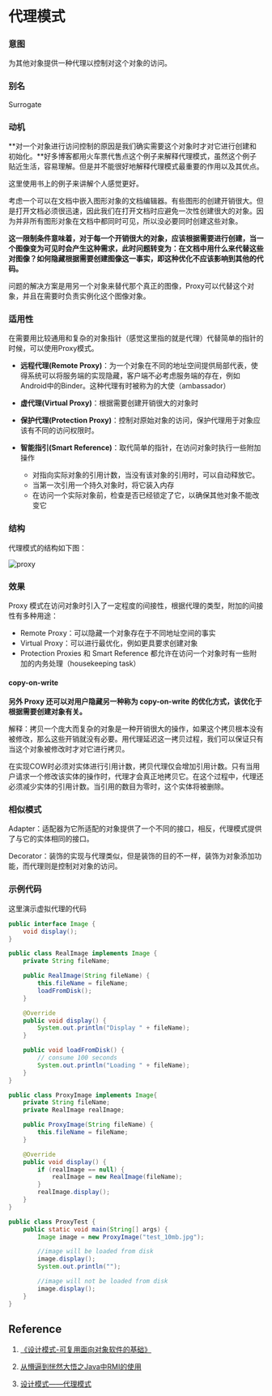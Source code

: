 # 代理模式

### 意图

 为其他对象提供一种代理以控制对这个对象的访问。

### 别名

Surrogate

### 动机

**对一个对象进行访问控制的原因是我们确实需要这个对象时才对它进行创建和初始化。**好多博客都用火车票代售点这个例子来解释代理模式，虽然这个例子贴近生活，容易理解。但是并不能很好地解释代理模式最重要的作用以及其优点。

这里使用书上的例子来讲解个人感觉更好。

考虑一个可以在文档中嵌入图形对象的文档编辑器。有些图形的创建开销很大。但是打开文档必须很迅速，因此我们在打开文档时应避免一次性创建很大的对象。因为并非所有图形对象在文档中都同时可见，所以没必要同时创建这些对象。

**这一限制条件意味着，对于每一个开销很大的对象，应该根据需要进行创建，当一个图像变为可见时会产生这种需求，此时问题转变为：在文档中用什么来代替这些对图像？如何隐藏根据需要创建图像这一事实，即这种优化不应该影响到其他的代码。**

问题的解决方案是用另一个对象来替代那个真正的图像，Proxy可以代替这个对象，并且在需要时负责实例化这个图像对象。

### 适用性

在需要用比较通用和复杂的对象指针（感觉这里指的就是代理）代替简单的指针的时候，可以使用Proxy模式。

- **远程代理(Remote Proxy)**：为一个对象在不同的地址空间提供局部代表，使得系统可以将服务端的实现隐藏，客户端不必考虑服务端的存在，例如Android中的Binder。这种代理有时被称为的大使（ambassador）

- **虚代理(Virtual Proxy)**：根据需要创建开销很大的对象时
- **保护代理(Protection Proxy)**：控制对原始对象的访问，保护代理用于对象应该有不同的访问权限时。
- **智能指引(Smart Reference)**：取代简单的指针，在访问对象时执行一些附加操作
  - 对指向实际对象的引用计数，当没有该对象的引用时，可以自动释放它。
  - 当第一次引用一个持久对象时，将它装入内存
  - 在访问一个实际对象前，检查是否已经锁定了它，以确保其他对象不能改变它

### 结构

代理模式的结构如下图：

![proxy](https://blog-1300663127.cos.ap-shanghai.myqcloud.com/BackEnd_Notes/design%20pattern/proxy.png)

### 效果

Proxy 模式在访问对象时引入了一定程度的间接性，根据代理的类型，附加的间接性有多种用途：

- Remote Proxy：可以隐藏一个对象存在于不同地址空间的事实
- Virtual Proxy：可以进行最优化，例如更具要求创建对象
- Protection Proxies 和 Smart Reference 都允许在访问一个对象时有一些附加的内务处理（housekeeping task）

#### copy-on-write

**另外 Proxy 还可以对用户隐藏另一种称为 copy-on-write 的优化方式，该优化于根据需要创建对象有关。**

解释：拷贝一个庞大而复杂的对象是一种开销很大的操作，如果这个拷贝根本没有被修改，那么这些开销就没有必要。用代理延迟这一拷贝过程，我们可以保证只有当这个对象被修改时才对它进行拷贝。

在实现COW时必须对实体进行引用计数，拷贝代理仅会增加引用计数。只有当用户请求一个修改该实体的操作时，代理才会真正地拷贝它。在这个过程中，代理还必须减少实体的引用计数。当引用的数目为零时，这个实体将被删除。

### 相似模式

Adapter：适配器为它所适配的对象提供了一个不同的接口，相反，代理模式提供了与它的实体相同的接口。

Decorator：装饰的实现与代理类似，但是装饰的目的不一样，装饰为对象添加功能，而代理则是控制对对象的访问。

### 示例代码

这里演示虚拟代理的代码

```java
public interface Image {
    void display();
}

public class RealImage implements Image {
    private String fileName;

    public RealImage(String fileName) {
        this.fileName = fileName;
        loadFromDisk();
    }

    @Override
    public void display() {
        System.out.println("Display " + fileName);
    }

    public void loadFromDisk() {
        // consume 100 seconds
        System.out.println("Loading " + fileName);
    }
}

public class ProxyImage implements Image{
    private String fileName;
    private RealImage realImage;

    public ProxyImage(String fileName) {
        this.fileName = fileName;
    }

    @Override
    public void display() {
        if (realImage == null) {
            realImage = new RealImage(fileName);
        }
        realImage.display();
    }
}

public class ProxyTest {
    public static void main(String[] args) {
        Image image = new ProxyImage("test_10mb.jpg");

        //image will be loaded from disk
        image.display();
        System.out.println("");

        //image will not be loaded from disk
        image.display();
    }
}
```



## Reference

1. [《设计模式-可复用面向对象软件的基础》](https://book.douban.com/subject/1052241/)

2. [从懵逼到恍然大悟之Java中RMI的使用](https://blog.csdn.net/lmy86263/article/details/72594760)

3. [设计模式——代理模式](https://blog.csdn.net/lmy86263/article/details/50764643)

